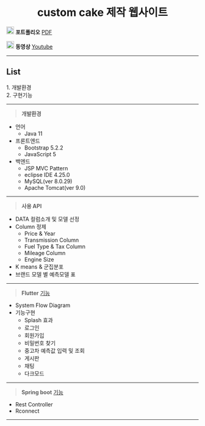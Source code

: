 <center><h1> custom cake 제작 웹사이트 </h1> </center>

<img src =https://upload.wikimedia.org/wikipedia/commons/thumb/8/87/PDF_file_icon.svg/1667px-PDF_file_icon.svg.png width = 20,m height = 20 > **포트폴리오**  [PDF](https://github.com/javanyam/R_Flutter-Project/blob/main/03.chasajo_Portfolio/chasajo.pdf)

<img src =https://cdn-icons-png.flaticon.com/512/1384/1384060.png width = 20,m height = 20 > **동영상** [Youtube](https://www.youtube.com/watch?v=LMnzQs5RUEA)

___


<h2>List</h2>
1. 개발환경 <br>
2. 구현기능 <br>
  
___

>**개발환경**
- 언어
  - Java 11
- 프론트엔드
  - Bootstrap 5.2.2
  - JavaScript 5
- 백엔드 
  - JSP MVC Pattern
  - eclipse IDE 4.25.0
  - MySQL(ver 8.0.29)
  - Apache Tomcat(ver 9.0)

___

> **사용 API** []()
- DATA 컬럼소개 및 모델 선정
- Column 정제
  - Price & Year 
  - Transmission Column 
  - Fuel Type & Tax Column
  - Mileage Column
  - Engine Size
- K means & 군집분포
- 브랜드 모델 별 예측모델 표

___

> **Flutter** [기능](https://github.com/javanyam/R_Flutter-Project/blob/main/03.chasajo_Portfolio/Flutter.pdf)
- System Flow Diagram
- 기능구현
  - Splash 효과
  - 로그인
  - 회원가입
  - 비밀번호 찾기
  - 중고차 예측값 입력 및 조회
  - 게시판
  - 채팅
  - 다크모드
___

> **Spring boot** [기능](https://github.com/javanyam/R_Flutter-Project/blob/main/03.chasajo_Portfolio/RESTful%20API.pdf)
- Rest Controller
- Rconnect

___
